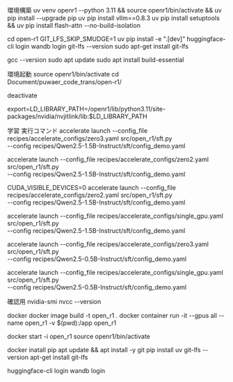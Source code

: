 環境構築
uv venv openr1 --python 3.11 && source openr1/bin/activate && uv pip install --upgrade pip
uv pip install vllm==0.8.3
uv pip install setuptools && uv pip install flash-attn --no-build-isolation

cd open-r1
GIT_LFS_SKIP_SMUDGE=1 uv pip install -e ".[dev]"
huggingface-cli login
wandb login
git-lfs --version
sudo apt-get install git-lfs

gcc --version
sudo apt update
sudo apt install build-essential


環境起動
source openr1/bin/activate
cd Document/puwaer_code_trans/open-r1/

deactivate

export=LD_LIBRARY_PATH=/openr1/lib/python3.11/site-packages/nvidia/nvjitlink/lib:$LD_LIBRARY_PATH



学習 実行コマンド
accelerate launch --config_file recipes/accelerate_configs/zero3.yaml src/open_r1/sft.py \
    --config recipes/Qwen2.5-1.5B-Instruct/sft/config_demo.yaml

accelerate launch --config_file recipes/accelerate_configs/zero2.yaml src/open_r1/sft.py \
    --config recipes/Qwen2.5-1.5B-Instruct/sft/config_demo.yaml

CUDA_VISIBLE_DEVICES=0 accelerate launch --config_file recipes/accelerate_configs/zero2.yaml src/open_r1/sft.py \
    --config recipes/Qwen2.5-1.5B-Instruct/sft/config_demo.yaml

accelerate launch --config_file recipes/accelerate_configs/single_gpu.yaml src/open_r1/sft.py \
    --config recipes/Qwen2.5-1.5B-Instruct/sft/config_demo.yaml


accelerate launch --config_file recipes/accelerate_configs/zero3.yaml src/open_r1/sft.py \
    --config recipes/Qwen2.5-0.5B-Instruct/sft/config_demo.yaml

accelerate launch --config_file recipes/accelerate_configs/single_gpu.yaml src/open_r1/sft.py \
    --config recipes/Qwen2.5-0.5B-Instruct/sft/config_demo.yaml

確認用
nvidia-smi
nvcc --version




docker
docker image build -t open_r1 .
docker container run -it --gpus all --name open_r1 -v $(pwd):/app open_r1

docker start -i open_r1
source openr1/bin/activate



docker inatall pip 
apt update && apt install -y git
pip install uv
git-lfs --version
apt-get install git-lfs

huggingface-cli login
wandb login